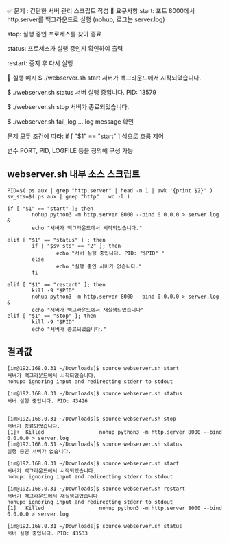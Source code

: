 ✅ 문제 : 간단한 서버 관리 스크립트 작성
🔧 요구사항
start: 포트 8000에서 http.server를 백그라운드로 실행 (nohup, 로그는 server.log)


stop: 실행 중인 프로세스를 찾아 종료


status: 프로세스가 실행 중인지 확인하여 출력


restart: 중지 후 다시 실행


🎯 실행 예시
$ ./webserver.sh start
서버가 백그라운드에서 시작되었습니다.

$ ./webserver.sh status
서버 실행 중입니다. PID: 13579

$ ./webserver.sh stop
서버가 종료되었습니다.

$ ./webserver.sh tail_log
… log message 확인

문제 모두 조건에 따라:
if [ "$1" == "start" ] 식으로 흐름 제어


변수 PORT, PID, LOGFILE 등을 정의해 구성 가능

## webserver.sh 내부 소스 스크립트
```shell
PID=$( ps aux | grep "http.server" | head -n 1 | awk '{print $2}' )
sv_sts=$( ps aux | grep "http" | wc -l )

if [ "$1" == "start" ]; then
        nohup python3 -m http.server 8000 --bind 0.0.0.0 > server.log &
        echo "서버가 백그라운드에서 시작되었습니다."
        
elif [ "$1" == "status" ] ; then
        if [ "$sv_sts" == "2" ]; then
                echo "서버 실행 중입니다. PID: "$PID" "
        else
                echo "실행 중인 서버가 없습니다."
        fi

elif [ "$1" == "restart" ]; then
        kill -9 "$PID"
        nohup python3 -m http.server 8000 --bind 0.0.0.0 > server.log &
        echo "서버가 백그라운드에서 재실행되었습니다"   
elif [ "$1" == "stop" ]; then
        kill -9 "$PID"
        echo "서버가 종료되었습니다."

```

## 결과값
```shell
[im@192.168.0.31 ~/Downloads]$ source webserver.sh start
서버가 백그라운드에서 시작되었습니다.
nohup: ignoring input and redirecting stderr to stdout

[im@192.168.0.31 ~/Downloads]$ source webserver.sh status
서버 실행 중입니다. PID: 43426 


[im@192.168.0.31 ~/Downloads]$ source webserver.sh stop
서버가 종료되었습니다.
[1]+  Killed                  nohup python3 -m http.server 8000 --bind 0.0.0.0 > server.log
[im@192.168.0.31 ~/Downloads]$ source webserver.sh status
실행 중인 서버가 없습니다.

[im@192.168.0.31 ~/Downloads]$ source webserver.sh start
서버가 백그라운드에서 시작되었습니다.
nohup: ignoring input and redirecting stderr to stdout

[im@192.168.0.31 ~/Downloads]$ source webserver.sh restart
서버가 백그라운드에서 재실행되었습니다
nohup: ignoring input and redirecting stderr to stdout
[1]   Killed                  nohup python3 -m http.server 8000 --bind 0.0.0.0 > server.log

[im@192.168.0.31 ~/Downloads]$ source webserver.sh status
서버 실행 중입니다. PID: 43533 
```